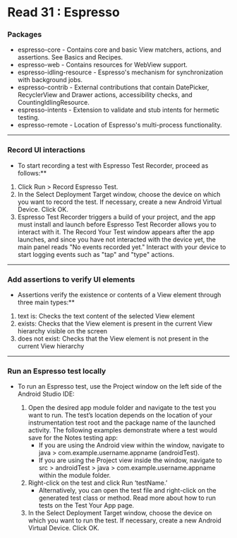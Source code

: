 # Read 31 : Espresso

### Packages

 * espresso-core - Contains core and basic View matchers, actions, and assertions. See Basics and Recipes.
 * espresso-web - Contains resources for WebView support.
 * espresso-idling-resource - Espresso's mechanism for synchronization with background jobs.
 * espresso-contrib - External contributions that contain DatePicker, RecyclerView and Drawer actions, accessibility checks, and CountingIdlingResource.
* espresso-intents - Extension to validate and stub intents for hermetic testing.
 * espresso-remote - Location of Espresso's multi-process functionality.

***


### Record UI interactions
* To start recording a test with Espresso Test Recorder, proceed as follows:**

1. Click Run > Record Espresso Test.
2. In the Select Deployment Target window, choose the device on which you want to record the test. If necessary, create a new Android Virtual Device. Click OK.
3. Espresso Test Recorder triggers a build of your project, and the app must install and launch before Espresso Test Recorder allows you to interact with it. The Record Your Test window appears after the app launches, and since you have not interacted with the device yet, the main panel reads "No events recorded yet." Interact with your device to start logging events such as "tap" and "type" actions.

***

### Add assertions to verify UI elements
- Assertions verify the existence or contents of a View element through three main types:**

1. text is: Checks the text content of the selected View element
2. exists: Checks that the View element is present in the current View hierarchy visible on the screen
3. does not exist: Checks that the View element is not present in the current View hierarchy

***

### Run an Espresso test locally

* To run an Espresso test, use the Project window on the left side of the Android Studio IDE:

   1. Open the desired app module folder and navigate to the test you want to run. The test’s location depends on the location of your instrumentation test root and the package name of the launched activity. The following examples demonstrate where a test would save for the Notes testing app:
       - If you are using the Android view within the window, navigate to java > com.example.username.appname (androidTest).
       - If you are using the Project view inside the window, navigate to src > androidTest > java > com.example.username.appname within the module folder.
   2. Right-click on the test and click Run ‘testName.’
       - Alternatively, you can open the test file and right-click on the generated test class or method. Read more about how to run tests on the Test Your App page.
   3. In the Select Deployment Target window, choose the device on which you want to run the test. If necessary, create a new Android Virtual Device. Click OK.
